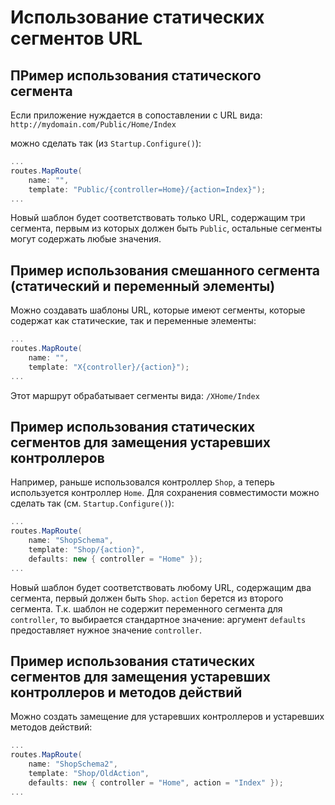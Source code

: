# Использование статических сегментов URL

## ПРимер использования статического сегмента

Если приложение нуждается в сопоставлении с URL вида:
`http://mydomain.com/Public/Home/Index`

можно сделать так (из `Startup.Configure()`):
```cs
...
routes.MapRoute(
    name: "",
    template: "Public/{controller=Home}/{action=Index}");
...
```

Новый шаблон будет соответствовать только URL, содержащим три сегмента, первым из которых должен
быть `Public`, остальные сегменты могут содержать любые значения.


## Пример использования смешанного сегмента (статический и переменный элементы)

Можно создавать шаблоны URL, которые имеют сегменты, которые содержат как статические, так и
переменные элементы:
```cs
...
routes.MapRoute(
    name: "",
    template: "X{controller}/{action}");
...
```

Этот маршрут обрабатывает сегменты вида: `/XHome/Index`


## Пример использования статических сегментов для замещения устаревших контроллеров

Например, раньше использовался контроллер `Shop`, а теперь используется контроллер `Home`.
Для сохранения совместимости можно сделать так (см. `Startup.Configure()`):
```cs
...
routes.MapRoute(
    name: "ShopSchema",
    template: "Shop/{action}",
    defaults: new { controller = "Home" });
...
```

Новый шаблон будет соответствовать любому URL, содержащим два сегмента, первый должен
быть `Shop`. `action` берется из второго сегмента.
Т.к. шаблон не содержит переменного сегмента для `controller`, то выбирается стандартное значение:
аргумент `defaults` предоставляет нужное значение `controller`.


## Пример использования статических сегментов для замещения устаревших контроллеров и методов действий

Можно создать замещение для устаревших контроллеров и устаревших методов действий:
```cs
...
routes.MapRoute(
    name: "ShopSchema2",
    template: "Shop/OldAction",
    defaults: new { controller = "Home", action = "Index" });
...
```
